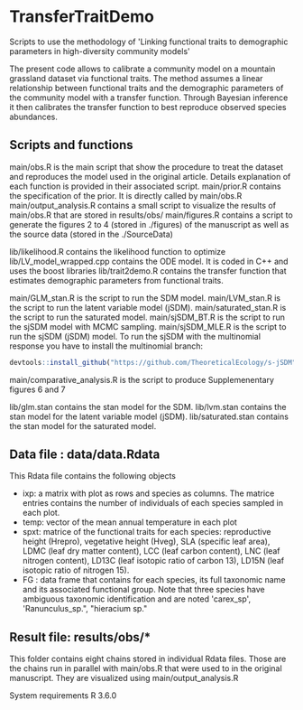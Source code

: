 # TransferTraitDemo
Scripts to use the methodology of 'Linking functional traits to demographic parameters in high-diversity community models'


The present code allows to calibrate a community model on a mountain grassland dataset via functional traits. The method assumes a linear relationship between functional traits and the demographic parameters of the community model with a transfer function. Through Bayesian inference it then calibrates the transfer function to best reproduce observed species abundances.  

## Scripts and functions
main/obs.R is the main script that show the procedure to treat the dataset and reproduces the model used in the original article. Details explanation of each function is provided in their associated script.
main/prior.R contains the specification of the prior. It is directly called by main/obs.R
main/output_analysis.R contains a small script to visualize the results of main/obs.R that are stored in results/obs/
main/figures.R contains a script to generate the figures 2 to 4 (stored in ./figures) of the manuscript as well as the source data (stored in the ./SourceData)

lib/likelihood.R contains the likelihood function to optimize
lib/LV_model_wrapped.cpp contains the ODE model. It is coded in C++ and uses the boost libraries
lib/trait2demo.R contains the transfer function that estimates demographic parameters from functional traits.

main/GLM_stan.R is the script to run the SDM model.
main/LVM_stan.R is the script to run the latent variable model (jSDM).
main/saturated_stan.R is the script to run the saturated model.
main/sjSDM_BT.R is the script to run the sjSDM model with MCMC sampling.
main/sjSDM_MLE.R is the script to run the sjSDM (jSDM) model. To run the sjSDM with the multinomial response you have to install the multinomial branch:
```r
devtools::install_github("https://github.com/TheoreticalEcology/s-jSDM", ref="multinomial", subdir = "sjSDM")
```
main/comparative_analysis.R is the script to produce Supplemenentary figures 6 and 7

lib/glm.stan contains the stan model for the SDM.
lib/lvm.stan contains the stan model for the latent variable model (jSDM).
lib/saturated.stan contains the stan model for the saturated model.

## Data file : data/data.Rdata
This Rdata file contains the following objects
- ixp: a matrix with plot as rows and species as columns. The matrice entries contains the number of individuals of each species sampled in each plot.
- temp: vector of the mean annual temperature in each plot
- spxt: matrice of the functional traits for each species: reproductive height (Hrepro), vegetative height (Hveg), SLA (specific leaf area), LDMC (leaf dry matter content), LCC (leaf carbon content), LNC (leaf nitrogen content), LD13C (leaf isotopic ratio of carbon 13), LD15N (leaf isotopic ratio of nitrogen 15). 
- FG : data frame that contains for each species, its full taxonomic name and its associated functional group. Note that three species have ambiguous taxonomic identification and are noted 'carex_sp', 'Ranunculus_sp.", "hieracium sp."

## Result file: results/obs/*
This folder contains eight chains stored in individual Rdata files. Those are the chains run in parallel with main/obs.R that were used to in the original manuscript. They are visualized using main/output_analysis.R

System requirements R 3.6.0
